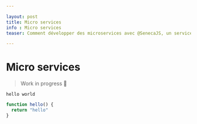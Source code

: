 ```yaml
---

layout: post
title: Micro services
info : Micro services
teaser: Comment développer des microservices avec @SenecaJS, un service discovery avec Redis et les "hoster" facilement chez @Clever_Cloud

---
```


# Micro services

> Work in progress :construction:

`hello world`

```javascript
function hello() {
  return "hello"
}
```
